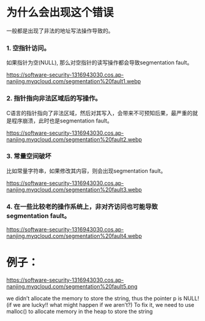 # 为什么会出现这个错误

一般都是出现了非法的地址写法操作导致的。

### 1. 空指针访问。

如果指针为空(NULL), 那么对空指针的读写操作都会导致segmentation fault。

https://software-security-1316943030.cos.ap-nanjing.myqcloud.com/segmentation%20fault1.webp

### 2. 指针指向非法区域后的写操作。

C语言的指针指向了非法区域，然后对其写入，会带来不可预知后果，最严重的就是程序崩溃，此时也是segmentation fault。

https://software-security-1316943030.cos.ap-nanjing.myqcloud.com/segmentation%20fault2.webp

### 3. 常量空间破坏

比如常量字符串，如果修改其内容，则会出现segmentation fault。

https://software-security-1316943030.cos.ap-nanjing.myqcloud.com/segmentation%20fault3.webp

### 4. 在一些比较老的操作系统上，非对齐访问也可能导致segmentation fault。

https://software-security-1316943030.cos.ap-nanjing.myqcloud.com/segmentation%20fault4.webp

# 例子：

https://software-security-1316943030.cos.ap-nanjing.myqcloud.com/segmentation%20fault5.png

we didn’t allocate the memory to store the string, thus the pointer p is NULL! (if we are lucky!! what might happen if we aren’t?) To fix it, we need to use malloc() to allocate memory in the heap to store the string